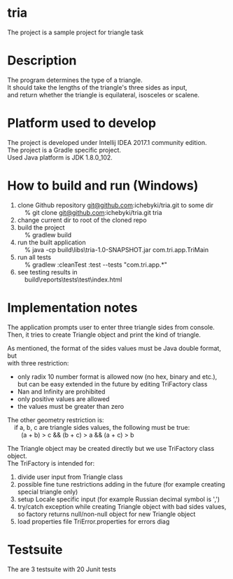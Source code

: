 # tria

The project is a sample project for triangle task  

# Description
The program determines the type of a triangle.  
It should take the lengths of the triangle's three sides as input,  
and return whether the triangle is equilateral, isosceles or scalene.  

# Platform used to develop
The project is developed under Intellij IDEA 2017.1 community edition.  
The project is a Gradle specific project.  
Used Java platform is JDK 1.8.0_102.  

# How to build and run (Windows)
1) clone Github repository git@github.com:ichebyki/tria.git to some dir  
&nbsp;&nbsp;&nbsp;&nbsp;% git clone git@github.com:ichebyki/tria.git tria  
2) change current dir to root of the cloned repo  
3) build the project  
&nbsp;&nbsp;&nbsp;&nbsp;% gradlew build  
4) run the built application  
&nbsp;&nbsp;&nbsp;&nbsp;% java -cp build\libs\tria-1.0-SNAPSHOT.jar com.tri.app.TriMain  
5) run all tests  
&nbsp;&nbsp;&nbsp;&nbsp;% gradlew :cleanTest :test --tests "com.tri.app.*"  
6) see testing results in  
&nbsp;&nbsp;&nbsp;&nbsp;build\reports\tests\test\index.html  

# Implementation notes
The application prompts user to enter three triangle sides from console.  
Then, it tries to create Triangle object and print the kind of triangle.  
  
As mentioned, the format of the sides values must be Java double format, but  
with three restriction:  
  - only radix 10 number format is allowed now (no hex, binary and etc.),  
    but can be easy extended in the future by editing TriFactory class  
  - Nan and Infinity are prohibited  
  - only positive values are allowed  
  - the values must be greater than zero  
  
The other geometry restriction is:  
&nbsp;&nbsp;&nbsp;&nbsp;if a, b, c are triangle sides values, the following must be true:  
&nbsp;&nbsp;&nbsp;&nbsp;&nbsp;&nbsp;&nbsp;&nbsp;(a + b) > c && (b + c) > a && (a + c) > b  
  
The Triangle object may be created directly but we use TriFactory class object.  
The TriFactory is intended for:  
  1) divide user input from Triangle class  
  2) possible fine tune restrictions adding in the future (for example creating special triangle only)  
  3) setup Locale specific input (for example Russian decimal symbol is ',')  
  4) try/catch exception while creating Triangle object with bad sides values, so factory returns null/non-null object for new Triangle object  
  5) load properties file TriError.properties for errors diag  
  
  
# Testsuite
The are 3 testsuite with 20 Junit tests  
  
